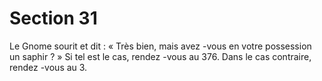 # Section 31

Le Gnome sourit et dit  : « Très bien, mais avez -vous en votre possession un saphir  ? » Si
tel est le cas, rendez -vous au 376. Dans le cas contraire, rendez -vous au 3.